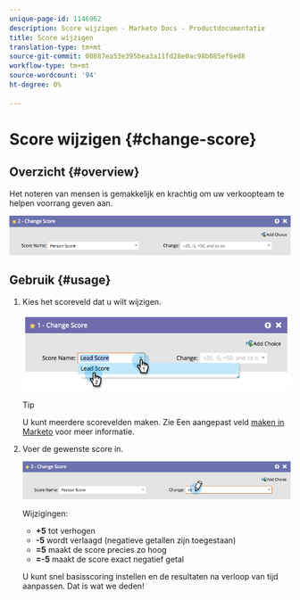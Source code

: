 ```yaml
---
unique-page-id: 1146962
description: Score wijzigen - Marketo Docs - Productdocumentatie
title: Score wijzigen
translation-type: tm+mt
source-git-commit: 00887ea53e395bea3a11fd28e0ac98b085ef6ed8
workflow-type: tm+mt
source-wordcount: '94'
ht-degree: 0%

---
```



# Score wijzigen {#change-score}

## Overzicht {#overview}

Het noteren van mensen is gemakkelijk en krachtig om uw verkoopteam te helpen voorrang geven aan.

![](assets/flowstep-changescore.png)

## Gebruik {#usage}

1. Kies het scoreveld dat u wilt wijzigen.

   ![](assets/image2014-9-22-11-3a7-3a31.png)

   >[!TIP]
   >
   >U kunt meerdere scorevelden maken. Zie Een aangepast veld [maken in Marketo](../../../../product-docs/administration/field-management/create-a-custom-field-in-marketo.md) voor meer informatie.

1. Voer de gewenste score in.

   ![](assets/flowstep-changescoretype.png)

   Wijzigingen:

   * **+5** tot verhogen
   * **-5** wordt verlaagd (negatieve getallen zijn toegestaan)
   * **=5** maakt de score precies zo hoog
   * **=-5** maakt de score exact negatief getal

   U kunt snel basisscoring instellen en de resultaten na verloop van tijd aanpassen. Dat is wat we deden!

